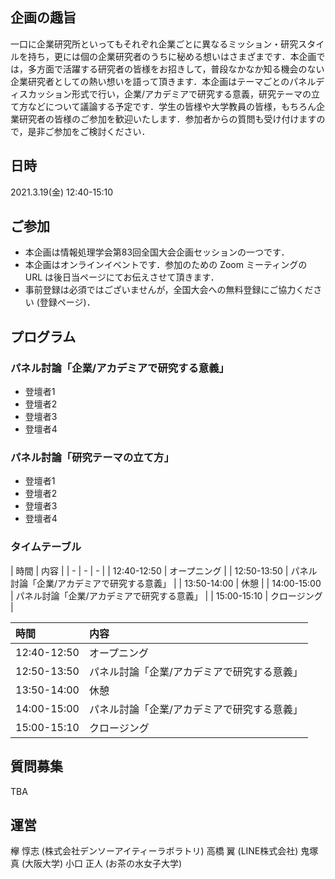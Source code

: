 ## 企画の趣旨
一口に企業研究所といってもそれぞれ企業ごとに異なるミッション・研究スタイルを持ち，更には個の企業研究者のうちに秘める想いはさまざまです．本企画では，多方面で活躍する研究者の皆様をお招きして，普段なかなか知る機会のない企業研究者としての熱い想いを語って頂きます．本企画はテーマごとのパネルディスカッション形式で行い，企業/アカデミアで研究する意義，研究テーマの立て方などについて議論する予定です．学生の皆様や大学教員の皆様，もちろん企業研究者の皆様のご参加を歓迎いたします．参加者からの質問も受け付けますので，是非ご参加をご検討ください．

## 日時
2021.3.19(金) 12:40-15:10

## ご参加
* 本企画は情報処理学会第83回全国大会企画セッションの一つです．
* 本企画はオンラインイベントです．参加のための Zoom ミーティングの URL は後日当ページにてお伝えさせて頂きます．
* 事前登録は必須ではございませんが，全国大会への無料登録にご協力ください (登録ページ)．

## プログラム
### パネル討論「企業/アカデミアで研究する意義」
* 登壇者1
* 登壇者2
* 登壇者3
* 登壇者4

### パネル討論「研究テーマの立て方」
* 登壇者1
* 登壇者2
* 登壇者3
* 登壇者4

### タイムテーブル
| 時間 | 内容 |
| - | - | - |
| 12:40-12:50 | オープニング |
| 12:50-13:50 | パネル討論「企業/アカデミアで研究する意義」 |
| 13:50-14:00 | 休憩 |
| 14:00-15:00 | パネル討論「企業/アカデミアで研究する意義」 |
| 15:00-15:10 | クロージング |

| 時間 | 内容 |
|:-------------|:------------------|
| 12:40-12:50 | オープニング |
| 12:50-13:50 | パネル討論「企業/アカデミアで研究する意義」 |
| 13:50-14:00 | 休憩 |
| 14:00-15:00 | パネル討論「企業/アカデミアで研究する意義」 |
| 15:00-15:10 | クロージング |


## 質問募集
TBA

## 運営
欅 惇志 (株式会社デンソーアイティーラボラトリ)
高橋 翼 (LINE株式会社)
鬼塚 真 (大阪大学)
小口 正人 (お茶の水女子大学)
